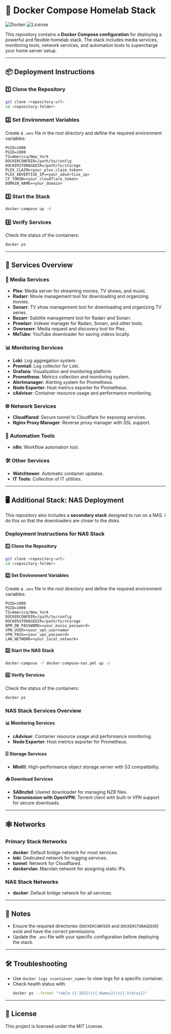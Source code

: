 # 🚀 Docker Compose Homelab Stack

![Docker](https://img.shields.io/badge/Docker-Compose-blue?logo=docker&style=flat-square)
![License](https://img.shields.io/badge/License-MIT-green?style=flat-square)

This repository contains a **Docker Compose configuration** for deploying a powerful and flexible homelab stack. The stack includes media services, monitoring tools, network services, and automation tools to supercharge your home server setup.

---

## 📦 Deployment Instructions

### 1️⃣ Clone the Repository
```bash
git clone <repository-url>
cd <repository-folder>
```

### 2️⃣ Set Environment Variables
Create a `.env` file in the root directory and define the required environment variables:
```env
PUID=1000
PGID=1000
TZ=America/New_York
DOCKERCONFDIR=/path/to/config
DOCKERSTORAGEDIR=/path/to/storage
PLEX_CLAIM=<your_plex_claim_token>
PLEX_ADVERTISE_IP=<your_advertise_ip>
CF_TOKEN=<your_cloudflare_token>
DOMAIN_NAME=<your_domain>
```

### 3️⃣ Start the Stack
```bash
docker-compose up -d
```

### 4️⃣ Verify Services
Check the status of the containers:
```bash
docker ps
```

---

## 🌟 Services Overview

### 🎥 Media Services
- **Plex**: Media server for streaming movies, TV shows, and music.
- **Radarr**: Movie management tool for downloading and organizing movies.
- **Sonarr**: TV show management tool for downloading and organizing TV series.
- **Bazarr**: Subtitle management tool for Radarr and Sonarr.
- **Prowlarr**: Indexer manager for Radarr, Sonarr, and other tools.
- **Overseerr**: Media request and discovery tool for Plex.
- **MeTube**: YouTube downloader for saving videos locally.

### 📊 Monitoring Services
- **Loki**: Log aggregation system.
- **Promtail**: Log collector for Loki.
- **Grafana**: Visualization and monitoring platform.
- **Prometheus**: Metrics collection and monitoring system.
- **Alertmanager**: Alerting system for Prometheus.
- **Node Exporter**: Host metrics exporter for Prometheus.
- **cAdvisor**: Container resource usage and performance monitoring.

### 🌐 Network Services
- **Cloudflared**: Secure tunnel to Cloudflare for exposing services.
- **Nginx Proxy Manager**: Reverse proxy manager with SSL support.

### 🤖 Automation Tools
- **n8n**: Workflow automation tool.

### 🛠️ Other Services
- **Watchtower**: Automatic container updates.
- **IT Tools**: Collection of IT utilities.

---

## 🖥️ Additional Stack: NAS Deployment

This repository also includes a **secondary stack** designed to run on a NAS. I do this so that the downloaders are closer to the disks.

### Deployment Instructions for NAS Stack

#### 1️⃣ Clone the Repository
```bash
git clone <repository-url>
cd <repository-folder>
```

#### 2️⃣ Set Environment Variables
Create a `.env` file in the root directory and define the required environment variables:
```env
PUID=1000
PGID=1000
TZ=America/New_York
DOCKERCONFDIR=/path/to/config
DOCKERSTORAGEDIR=/path/to/storage
NPM_DB_PASSWORD=<your_minio_password>
VPN_USER=<your_vpn_username>
VPN_PASS=<your_vpn_password>
LAN_NETWORK=<your_local_network>
```

#### 3️⃣ Start the NAS Stack
```bash
docker-compose -f docker-compose-nas.yml up -d
```

#### 4️⃣ Verify Services
Check the status of the containers:
```bash
docker ps
```

### NAS Stack Services Overview

#### 📊 Monitoring Services
- **cAdvisor**: Container resource usage and performance monitoring.
- **Node Exporter**: Host metrics exporter for Prometheus.

#### 🗄️ Storage Services
- **MinIO**: High-performance object storage server with S3 compatibility.

#### 📥 Download Services
- **SABnzbd**: Usenet downloader for managing NZB files.
- **Transmission with OpenVPN**: Torrent client with built-in VPN support for secure downloads.

---

## 🕸️ Networks

### Primary Stack Networks
- **docker**: Default bridge network for most services.
- **loki**: Dedicated network for logging services.
- **tunnel**: Network for Cloudflared.
- **dockervlan**: Macvlan network for assigning static IPs.

### NAS Stack Networks
- **docker**: Default bridge network for all services.

---

## 📝 Notes
- Ensure the required directories (`DOCKERCONFDIR` and `DOCKERSTORAGEDIR`) exist and have the correct permissions.
- Update the `.env` file with your specific configuration before deploying the stack.

---

## 🛠️ Troubleshooting
- Use `docker logs <container_name>` to view logs for a specific container.
- Check health status with:
  ```bash
  docker ps --format "table {{.ID}}\t{{.Names}}\t{{.Status}}"
  ```

---

## 📜 License
This project is licensed under the MIT License.
